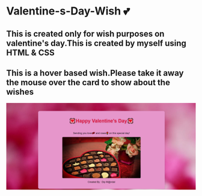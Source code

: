 # Valentine-s-Day-Wish 💕

<h2>This is created only for wish purposes on valentine's day.This is created by myself using HTML & CSS </h2>
<h2>This is a hover based wish.Please take it away the mouse over the card to show about the wishes</h2>

<img src="wish.png">
